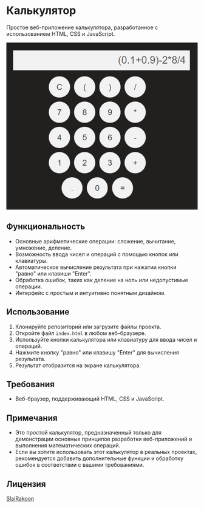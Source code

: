 # Калькулятор

Простое веб-приложение калькулятора, разработанное с использованием HTML, CSS и JavaScript.

![Скриншот калькулятора](/img/screenshot.png)

## Функциональность

- Основные арифметические операции: сложение, вычитание, умножение, деление.
- Возможность ввода чисел и операций с помощью кнопок или клавиатуры.
- Автоматическое вычисление результата при нажатии кнопки "равно" или клавиши "Enter".
- Обработка ошибок, таких как деление на ноль или недопустимые операции.
- Интерфейс с простым и интуитивно понятным дизайном.

## Использование

1. Клонируйте репозиторий или загрузите файлы проекта.
2. Откройте файл `index.html` в любом веб-браузере.
3. Используйте кнопки калькулятора или клавиатуру для ввода чисел и операций.
4. Нажмите кнопку "равно" или клавишу "Enter" для вычисления результата.
5. Результат отобразится на экране калькулятора.

## Требования

- Веб-браузер, поддерживающий HTML, CSS и JavaScript.

## Примечания

- Это простой калькулятор, предназначенный только для демонстрации основных принципов разработки веб-приложений и выполнения математических операций.
- Если вы хотите использовать этот калькулятор в реальных проектах, рекомендуется добавить дополнительные функции и обработку ошибок в соответствии с вашими требованиями.

## Лицензия

[SlaiRakoon](LICENSE)
